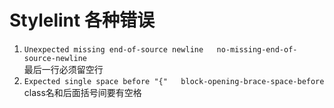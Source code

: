 # Stylelint 各种错误

1.  `Unexpected missing end-of-source newline   no-missing-end-of-source-newline` <br>
    最后一行必须留空行 <br>
2.  `Expected single space before "{"   block-opening-brace-space-before` <br>
    class名和后面括号间要有空格
    